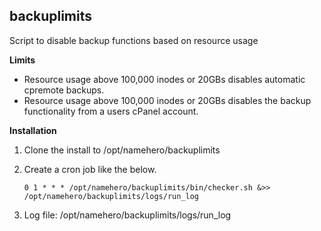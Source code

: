 ## backuplimits
Script to disable backup functions based on resource usage

**Limits**

- Resource usage above 100,000 inodes or 20GBs disables automatic cpremote backups. 
- Resource usage above 100,000 inodes or 20GBs disables the backup functionality from a users cPanel account. 

**Installation**

1. Clone the install to /opt/namehero/backuplimits
2. Create a cron job like the below. 

    ```0 1 * * * /opt/namehero/backuplimits/bin/checker.sh &>> /opt/namehero/backuplimits/logs/run_log```
    
3. Log file: /opt/namehero/backuplimits/logs/run_log
